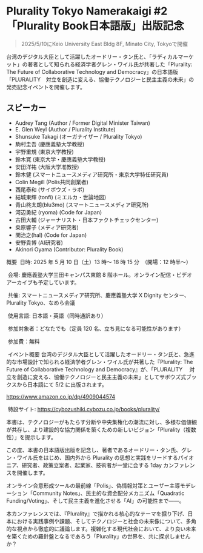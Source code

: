 # Plurality Tokyo Namerakaigi #2「Plurality Book日本語版」出版記念

> 2025/5/10にKeio University East Bldg 8F, Minato City, Tokyoで開催

台湾のデジタル大臣として活躍したオードリー・タン氏と、「ラディカルマーケット」の著者として知られる経済学者グレン・ワイル氏が共著した「Plurality: The Future of Collaborative Technology and Democracy」の日本語版「PLURALITY　対立を創造に変える、協働テクノロジーと民主主義の未来」の発売記念イベントを開催します。

## スピーカー

- Audrey Tang (Author / Former Digital Minister Taiwan)
- E. Glen Weyl (Author / Plurality Institute)
- Shunsuke Takagi (オーガナイザー / Plurality Tokyo)
- 駒村圭吾 (慶應義塾大学教授)
- 宇野重規 (東京大学教授)
- 鈴木寛 (東京大学・慶應義塾大学教授)
- 安田洋祐 (大阪大学准教授)
- 鈴木健 (スマートニュースメディア研究所・東京大学特任研究員)
- Colin Megill (Polis共同創業者)
- 西尾泰和 (サイボウズ・ラボ)
- 結城東輝 (tonfi) (ミエルカ・世論地図)
- 青山柊太朗(blu3mo) (スマートニュースメディア研究所)
- 河辺勇紀 (ryoma) (Code for Japan)
- 古田大輔 (ジャーナリスト・日本ファクトチェックセンター)
- 桒原響子 (メディア研究者)
- 関治之(hal) (Code for Japan)
- 安野貴博 (AI研究者)
- Akinori Oyama (Contributor: Plurality Book)


概要
​ 日時: 2025 年 5 月 10 日（土）13 時～ 18 時 15 分　（開場：12 時半～）

​ 会場: 慶應義塾大学三田キャンパス東館 8 階ホール。オンライン配信・ビデオアーカイブも予定しています。

​ 共催: スマートニュースメディア研究所、慶應義塾大学 X Dignity センター、Plurality Tokyo、なめら会議

​ 使用言語: 日本語・英語（同時通訳あり）

​ 参加対象者：どなたでも（定員 120 名、立ち見になる可能性があります）

​ 参加費：無料

​ イベント概要
​ 台湾のデジタル大臣として活躍したオードリー・タン氏と、急進的な市場設計で知られる経済学者グレン・ワイル氏が共著した『Plurality: The Future of Collaborative Technology and Democracy』が、「PLURALITY 　対立を創造に変える、協働テクノロジーと民主主義の未来」としてサボウズ式ブックスから日本語にて 5/2 に出版されます。

​​https://www.amazon.co.jp/dp/4909044574

​ 特設サイト: https://cybozushiki.cybozu.co.jp/books/plurality/

​ 本書は、テクノロジーがもたらす分断や中央集権化の潮流に対し、多様な価値観が共存し、より建設的な協力関係を築くための新しいビジョン「Plurality（複数性）」を提示します。

​ この度、本書の日本語版出版を記念し、著者であるオードリー・タン氏、グレン・ワイル氏をはじめ、国内外から Plurality の思想と実践をリードするパイオニア、研究者、政策立案者、起業家、技術者が一堂に会する 1day カンファレンスを開催します。

​ オンライン合意形成ツールの最前線「Polis」、偽情報対策とユーザー主導モデレーション「Community Notes」、民主的な資金配分メカニズム「Quadratic Funding/Voting」、そして民主主義を進化させる「AI」の可能性まで――。

​ 本カンファレンスでは、『Plurality』で描かれる核心的なテーマを掘り下げ、日本における実践事例や課題、そしてテクノロジーと社会の未来像について、多角的な視点から徹底的に議論します。複雑化する現代社会において、より良い未来を築くための羅針盤となるであろう「Plurality」の世界を、共に探求しませんか？
